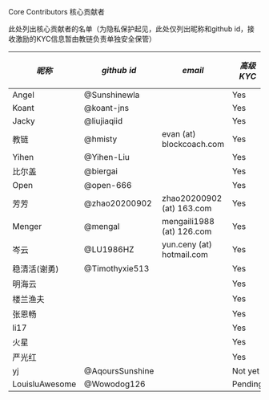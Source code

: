 Core Contributors 核心贡献者

此处列出核心贡献者的名单（为隐私保护起见，此处仅列出昵称和github id，接收激励的KYC信息暂由教链负责单独安全保管）

| *昵称* | *github id* | *email* | *高级KYC* | *已加入 Jouleverse/core-contributors *|
|-|-|-|-|-|
| Angel | @Sunshinewla | | Yes | Pending |
| Koant | @koant-jns |  | Yes | Yes |
| Jacky | @liujiaqiid | | Yes | Pending |
| 教链 | @hmisty | evan (at) blockcoach.com | Yes | Yes |
| Yihen | @Yihen-Liu | | Yes | Yes |
| 比尔盖 | @biergai | | Yes | Yes |
| Open | @open-666 | | Yes | Pending |
| 芳芳 | @zhao20200902 | zhao20200902 (at) 163.com | Yes | Pending |
| Menger | @mengal | mengaili1988 (at) 126.com | Yes | Pending |
| 岑云 | @LU1986HZ | yun.ceny (at) hotmail.com | Yes | Pending |
| 稳清活(谢勇) | @Timothyxie513 | | Yes | Pending |
| 明海云 | | | Yes | - |
| 楼兰渔夫 | | | Yes | - |
| 张恩畅 | | | Yes | - |
| li17 | | | Yes | - |
| 火星 | | | Yes | - |
| 严光红 | | | Yes | - |
| yj | @AqoursSunshine | | Not yet | Pending |
| LouisluAwesome | @Wowodog126 | | Pending | Pendding |
